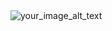 <img src="[your_image_url_here](https://users.dcc.uchile.cl/~ssalinas/posts/galeria/pikachu_A500000_T531_V352_hu3fe744b14e950536659bfc3d3b71c825_38584_1320x0_resize_box_3.png)https://users.dcc.uchile.cl/~ssalinas/posts/galeria/pikachu_A500000_T531_V352_hu3fe744b14e950536659bfc3d3b71c825_38584_1320x0_resize_box_3.png" alt="your_image_alt_text" style="max-height: 200px;">
